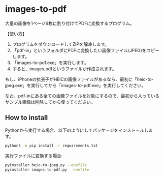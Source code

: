 # images-to-pdf

大量の画像を1ページ6枚に割り付けてPDFに変換するプログラム。

【使い方】

1. プログラムをダウンロードしてZIPを解凍します。
2. 「pdf-in」というフォルダにPDFに変換したい画像ファイル(JPEG)をコピーします。
3. 「images-to-pdf.exe」を実行します。
4. すると、images.pdfというファイルが作成されます。

もし、iPhoneの拡張子がHEICの画像ファイルがあるなら、最初に「heic-to-jpeg.exe」を実行してから「images-to-pdf.exe」を実行してください。

なお、pdf-inにある全ての画像ファイルを対象にするので、最初から入っているサンプル画像は削除してから使ってください。


## How to install

Pythonから実行する場合、以下のようにしてパッケージをインストールします。

```sh
python3 -m pip install -r requirements.txt
```

実行ファイルに変換する場合:

```sh
pyinstaller heic-to-jpeg.py --onefile
pyinstaller images-to-pdf.py --onefile
```

